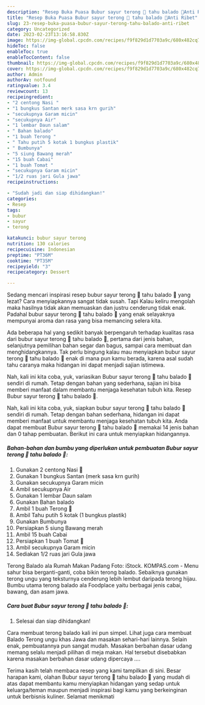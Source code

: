 ```yaml
---
description: "Resep Buka Puasa Bubur sayur terong 🍆 tahu balado 🤰Anti Ribet"
title: "Resep Buka Puasa Bubur sayur terong 🍆 tahu balado 🤰Anti Ribet"
slug: 23-resep-buka-puasa-bubur-sayur-terong-tahu-balado-anti-ribet
category: Uncategorized
date: 2023-02-23T13:16:58.830Z
image: https://img-global.cpcdn.com/recipes/f9f829d1d7703a9c/680x482cq70/bubur-sayur-terong-tahu-balado-foto-resep-utama.jpg
hideToc: false
enableToc: true
enableTocContent: false
thumbnail: https://img-global.cpcdn.com/recipes/f9f829d1d7703a9c/680x482cq70/bubur-sayur-terong-tahu-balado-foto-resep-utama.jpg
cover: https://img-global.cpcdn.com/recipes/f9f829d1d7703a9c/680x482cq70/bubur-sayur-terong-tahu-balado-foto-resep-utama.jpg
author: Admin
authorAv: notfound
ratingvalue: 3.4
reviewcount: 13
recipeingredient:
- "2 centong Nasi "
- "1 bungkus Santan merk sasa krn gurih"
- "secukupnya Garam micin"
- "secukupnya Air"
- "1 lembar Daun salam"
- " Bahan balado"
- "1 buah Terong "
- " Tahu putih 5 kotak 1 bungkus plastik"
- " Bumbunya"
- "5 siung Bawang merah"
- "15 buah Cabai"
- "1 buah Tomat "
- "secukupnya Garam micin"
- "1/2 ruas jari Gula jawa"
recipeinstructions:

- "Sudah jadi dan siap dihidangkan!"
categories:
- Resep
tags:
- bubur
- sayur
- terong

katakunci: bubur sayur terong 
nutrition: 130 calories
recipecuisine: Indonesian
preptime: "PT36M"
cooktime: "PT35M"
recipeyield: "3"
recipecategory: Dessert

---
```



Sedang mencari inspirasi resep bubur sayur terong 🍆 tahu balado 🤰 yang lezat? Cara menyiapkannya sangat tidak susah. Tapi Kalau keliru mengolah maka hasilnya tidak akan memuaskan dan justru cenderung tidak enak. Padahal bubur sayur terong 🍆 tahu balado 🤰 yang enak selayaknya mempunyai aroma dan rasa yang bisa memancing selera kita.


Ada beberapa hal yang sedikit banyak berpengaruh terhadap kualitas rasa dari bubur sayur terong 🍆 tahu balado 🤰, pertama dari jenis bahan, selanjutnya pemilihan bahan segar dan bagus, sampai cara membuat dan menghidangkannya. Tak perlu bingung kalau mau menyiapkan bubur sayur terong 🍆 tahu balado 🤰 enak di mana pun kamu berada, karena asal sudah tahu caranya maka hidangan ini dapat menjadi sajian istimewa.

Nah, kali ini kita coba, yuk, variasikan Bubur sayur terong 🍆 tahu balado 🤰 sendiri di rumah. Tetap dengan bahan yang sederhana, sajian ini bisa memberi manfaat dalam membantu menjaga kesehatan tubuh kita. Resep Bubur sayur terong 🍆 tahu balado 🤰.


Nah, kali ini kita coba, yuk, siapkan bubur sayur terong 🍆 tahu balado 🤰 sendiri di rumah. Tetap dengan bahan sederhana, hidangan ini dapat memberi manfaat untuk membantu menjaga kesehatan tubuh kita. Anda dapat membuat Bubur sayur terong 🍆 tahu balado 🤰 memakai 14 jenis bahan dan 0 tahap pembuatan. Berikut ini cara untuk menyiapkan hidangannya.

<!--inarticleads1-->

##### Bahan-bahan dan bumbu yang diperlukan untuk pembuatan Bubur sayur terong 🍆 tahu balado 🤰:

1. Gunakan 2 centong Nasi 🍚
1. Gunakan 1 bungkus Santan (merk sasa krn gurih)
1. Gunakan secukupnya Garam micin
1. Ambil secukupnya Air
1. Gunakan 1 lembar Daun salam
1. Gunakan  Bahan balado
1. Ambil 1 buah Terong 🍆
1. Ambil  Tahu putih 5 kotak (1 bungkus plastik)
1. Gunakan  Bumbunya
1. Persiapkan 5 siung Bawang merah
1. Ambil 15 buah Cabai
1. Persiapkan 1 buah Tomat 🍅
1. Ambil secukupnya Garam micin
1. Sediakan 1/2 ruas jari Gula jawa


Terong Balado ala Rumah Makan Padang Foto: iStock. KOMPAS.com - Menu sahur bisa berganti-ganti, coba bikin terong balado. Sebaiknya gunakan terong ungu yang teksturnya cenderung lebih lembut daripada terong hijau. Bumbu utama terong balado ala Foodplace yaitu berbagai jenis cabai, bawang, dan asam jawa. 

<!--inarticleads2-->

##### Cara buat Bubur sayur terong 🍆 tahu balado 🤰:


1. Selesai dan siap dihidangkan!

Cara membuat terong balado kali ini pun simpel. Lihat juga cara membuat Balado Terong ungu khas Jawa dan masakan sehari-hari lainnya. Selain enak, pembuatannya pun sangat mudah. Masakan berbahan dasar udang memang selalu menjadi pilihan di meja makan. Hal tersebut disebabkan karena masakan berbahan dasar udang dipercaya …. 

Terima kasih telah membaca resep yang kami tampilkan di sini. Besar harapan kami, olahan Bubur sayur terong 🍆 tahu balado 🤰 yang mudah di atas dapat membantu kamu menyiapkan hidangan yang sedap untuk keluarga/teman maupun menjadi inspirasi bagi kamu yang berkeinginan untuk berbisnis kuliner. Selamat menikmati
